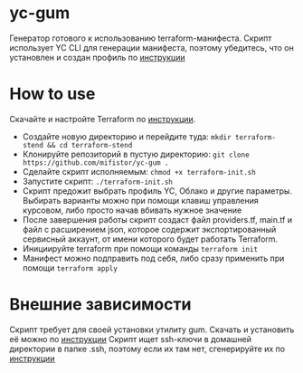 # yc-gum
Генератор готового к использованию terraform-манифеста. Скрипт использует YC CLI для генерации манифеста, поэтому убедитесь, что он установлен и создан профиль по [инструкции](https://yandex.cloud/ru/docs/cli/operations/profile/profile-create)

# How to use
Скачайте и настройте Terraform по [инструкции](https://yandex.cloud/ru/docs/tutorials/infrastructure-management/terraform-quickstart#install-terraform).

- Создайте новую директорию и перейдите туда: `mkdir terraform-stend && cd terraform-stend`
- Клонируйте репозиторий в пустую директорию: `git clone https://github.com/mifistor/yc-gum .` 
- Сделайте скрипт исполняемым: `chmod +x terraform-init.sh`
- Запустите скрипт: `./terraform-init.sh`
- Скрипт предожит выбрать профиль YC, Облако и другие параметры. Выбирать варианты можно при помощи клавиш управления курсовом, либо просто начав вбивать нужное значение
- После завершения работы скрипт создаст файл providers.tf, main.tf и файл с расширением json, которое содержит экспортированный сервисный аккаунт, от имени которого будет работать Terraform.
- Инициируйте terraform при помощи команды `terraform init`
- Манифест можно подправить под себя, либо сразу применить при помощи `terraform apply`


# Внешние зависимости

Скрипт требует для своей установки утилиту gum. Скачать и установить её можно по [инструкции](https://github.com/charmbracelet/gum#installation)
Скрипт ищет ssh-ключи в домашней директории в папке .ssh, поэтому если их там нет, сгенерируйте их по [инструкции](https://yandex.cloud/ru/docs/glossary/ssh-keygen?ysclid=m2zum1m87n550795629#generate)
